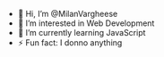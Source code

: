 - 👋 Hi, I’m @MilanVargheese
- 👀 I’m interested in Web Development 
- 🌱 I’m currently learning JavaScript
- ⚡ Fun fact: I donno anything

<!---
MilanVargheese/MilanVargheese is a ✨ special ✨ repository because its `README.md` (this file) appears on your GitHub profile.
You can click the Preview link to take a look at your changes.
--->
